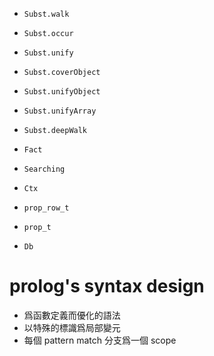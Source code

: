 - `Subst.walk`
- `Subst.occur`
- `Subst.unify`
- `Subst.coverObject`
- `Subst.unifyObject`
- `Subst.unifyArray`
- `Subst.deepWalk`

- `Fact`

- `Searching`

- `Ctx`
- `prop_row_t`
- `prop_t`

- `Db`

# prolog's syntax design

- 爲函數定義而優化的語法
- 以特殊的標識爲局部變元
- 每個 pattern match 分支爲一個 scope
